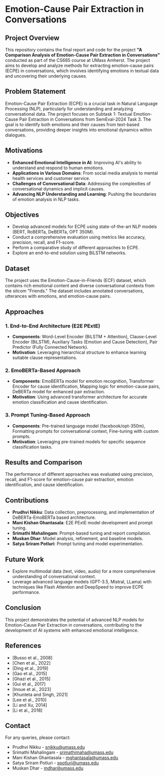 # Emotion-Cause Pair Extraction in Conversations

## Project Overview

This repository contains the final report and code for the project **"A Comparison Analysis of Emotion-Cause Pair Extraction in Conversations"** conducted as part of the CS685 course at UMass Amherst. The project aims to develop and analyze methods for extracting emotion-cause pairs (ECPE) in conversations, which involves identifying emotions in textual data and uncovering their underlying causes.

## Problem Statement

Emotion-Cause Pair Extraction (ECPE) is a crucial task in Natural Language Processing (NLP), particularly for understanding and analyzing conversational data. The project focuses on Subtask 1: Textual Emotion-Cause Pair Extraction in Conversations from SemEval-2024 Task 3. The goal is to identify both emotions and their causes from text-based conversations, providing deeper insights into emotional dynamics within dialogues.

## Motivations

- **Enhanced Emotional Intelligence in AI**: Improving AI's ability to understand and respond to human emotions.
- **Applications in Various Domains**: From social media analysis to mental health services and customer service.
- **Challenges of Conversational Data**: Addressing the complexities of conversational dynamics and implicit causes.
- **Advancing NLP Understanding and Learning**: Pushing the boundaries of emotion analysis in NLP tasks.

## Objectives

- Develop advanced models for ECPE using state-of-the-art NLP models (BERT, RoBERTa, DeBERTa, OPT 350M).
- Conduct a comprehensive evaluation using metrics like accuracy, precision, recall, and F1-score.
- Perform a comparative study of different approaches to ECPE.
- Explore an end-to-end solution using BiLSTM networks.

## Dataset

The project uses the Emotion-Cause-in-Friends (ECF) dataset, which contains rich emotional content and diverse conversational contexts from the sitcom "Friends." The dataset includes annotated conversations, utterances with emotions, and emotion-cause pairs.

## Approaches

### 1. End-to-End Architecture (E2E PExtE)

- **Components**: Word-Level Encoder (BiLSTM + Attention), Clause-Level Encoder (BiLSTM), Auxiliary Tasks (Emotion and Cause Detection), Pair Predictor (Fully Connected Network).
- **Motivation**: Leveraging hierarchical structure to enhance learning suitable clause representations.

### 2. EmoBERTa-Based Approach

- **Components**: EmoBERTa model for emotion recognition, Transformer Encoder for cause identification, Mapping logic for emotion-cause pairs, DeBERTa model for enhanced pair extraction.
- **Motivation**: Using advanced transformer architecture for accurate emotion classification and cause identification.

### 3. Prompt Tuning-Based Approach

- **Components**: Pre-trained language model (facebook/opt-350m), Formatting prompts for conversational context, Fine-tuning with custom prompts.
- **Motivation**: Leveraging pre-trained models for specific sequence classification tasks.

## Results and Comparison

The performance of different approaches was evaluated using precision, recall, and F1-score for emotion-cause pair extraction, emotion identification, and cause identification.

## Contributions

- **Prudhvi Nikku**: Data collection, preprocessing, and implementation of DeBERTa-EmoBERTa based architecture.
- **Mani Kishan Ghantasala**: E2E PExtE model development and prompt tuning.
- **Srimathi Mahalingam**: Prompt-based tuning and report compilation.
- **Muskan Dhar**: Model analysis, refinement, and baseline models.
- **Satya Sriram Potluri**: Prompt tuning and model experimentation.

## Future Work

- Explore multimodal data (text, video, audio) for a more comprehensive understanding of conversational context.
- Leverage advanced language models (GPT-3.5, Mistral, LLama) with techniques like Flash Attention and DeepSpeed to improve ECPE performance.

## Conclusion

This project demonstrates the potential of advanced NLP models for Emotion-Cause Pair Extraction in conversations, contributing to the development of AI systems with enhanced emotional intelligence.

## References

- [Busso et al., 2008]
- [Chen et al., 2022]
- [Ding et al., 2019]
- [Gao et al., 2015]
- [Ghazi et al., 2015]
- [Gui et al., 2017]
- [Inoue et al., 2023]
- [Khunteta and Singh, 2021]
- [Lee et al., 2010]
- [Li and Xu, 2014]
- [Li et al., 2018]

## Contact

For any queries, please contact:

- Prudhvi Nikku - snikku@umass.edu
- Srimathi Mahalingam - srimathimaha@umass.edu
- Mani Kishan Ghantasala - mghantasala@umass.edu
- Satya Sriram Potluri - spotluri@umass.edu
- Muskan Dhar - mdhar@umass.edu
